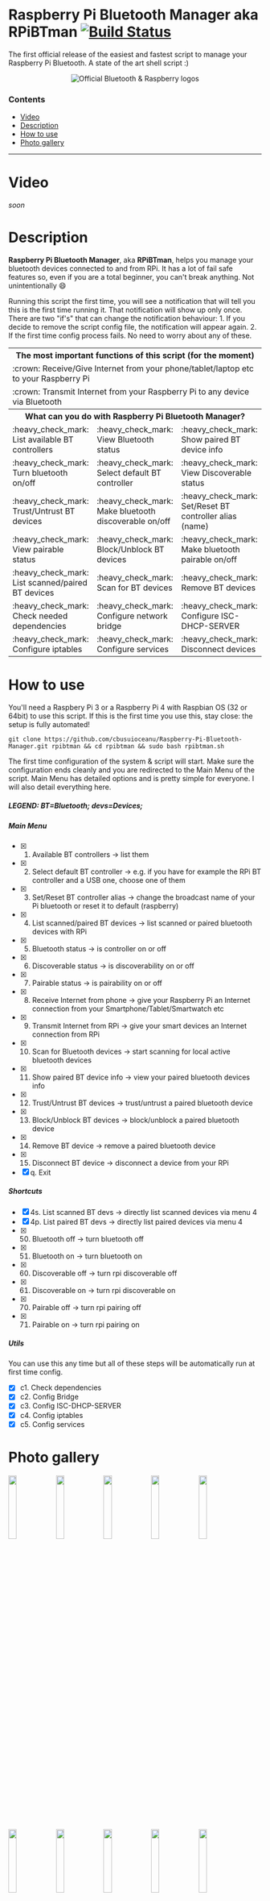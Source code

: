 # Raspberry Pi Bluetooth Manager aka RPiBTman [![Build Status](https://travis-ci.org/cbusuioceanu/Raspberry-Pi-Bluetooth-Manager.svg?branch=master)](https://travis-ci.org/github/cbusuioceanu/Raspberry-Pi-Bluetooth-Manager)
The first official release of the easiest and fastest script to manage your Raspberry Pi Bluetooth. A state of the art shell script :)
<p align="center">
<img src="https://themainframe.network/img/github/bluetooth_raspberry_logo.png" alt="Official Bluetooth & Raspberry logos" />
</p>

### Contents

- [Video](#video)
- [Description](#description)
- [How to use](#how-to-use)
- [Photo gallery](#photo-gallery)
----------------------------------
# Video
*soon*

# Description
**Raspberry Pi Bluetooth Manager**, aka **RPiBTman**, helps you manage your bluetooth devices connected to and from RPi. It has a lot of fail safe features so, even if you are a total beginner, you can't break anything. Not unintentionally :smile:

Running this script the first time, you will see a notification that will tell you this is the first time running it. That notification will show up only once. There are two "if's" that can change the notification behaviour: 1. If you decide to remove the script config file, the notification will appear again. 2. If the first time config process fails. No need to worry about any of these.

<table>
  <tr>
    <th colspan="3" align="center">The most important functions of this script (for the moment)</th>
  </tr>
  <tr>
    <td colspan="3" align="left">:crown: Receive/Give Internet from your phone/tablet/laptop etc to your Raspberry Pi</td>
  </tr>
  <tr>
    <td colspan="3" align="left">:crown: Transmit Internet from your Raspberry Pi to any device via Bluetooth</td>
  </tr>  
  <tr>
    <th colspan="3" align="center">What can you do with Raspberry Pi Bluetooth Manager?</th>
  </tr>
  <tr>
    <td>:heavy_check_mark: List available BT controllers</td>
    <td>:heavy_check_mark: View Bluetooth status</td>
    <td>:heavy_check_mark: Show paired BT device info</td>
  </tr>
  <tr>
    <td>:heavy_check_mark: Turn bluetooth on/off</td>
    <td>:heavy_check_mark: Select default BT controller</td>
    <td>:heavy_check_mark: View Discoverable status</td>
  </tr>
  <tr>
    <td>:heavy_check_mark: Trust/Untrust BT devices</td>
    <td>:heavy_check_mark: Make bluetooth discoverable on/off</td>
    <td>:heavy_check_mark: Set/Reset BT controller alias (name)</td>
  </tr>
  <tr>
    <td>:heavy_check_mark: View pairable status</td>
    <td>:heavy_check_mark: Block/Unblock BT devices</td>
    <td>:heavy_check_mark: Make bluetooth pairable on/off</td>
  </tr>
  <tr>
    <td>:heavy_check_mark: List scanned/paired BT devices</td>
    <td>:heavy_check_mark: Scan for BT devices</td>
    <td>:heavy_check_mark: Remove BT devices</td>
  </tr>
  <tr>
    <td>:heavy_check_mark: Check needed dependencies</td>
    <td>:heavy_check_mark: Configure network bridge</td>
    <td>:heavy_check_mark: Configure ISC-DHCP-SERVER</td>
  </tr>
  <tr>
    <td>:heavy_check_mark: Configure iptables</td>
    <td>:heavy_check_mark: Configure services</td>
    <td>:heavy_check_mark: Disconnect devices</td>
  </tr>  
</table>


# How to use
You'll need a Raspbery Pi 3 or a Raspberry Pi 4 with Raspbian OS (32 or 64bit) to use this script.
If this is the first time you use this, stay close: the setup is fully automated!

```shell
git clone https://github.com/cbusuioceanu/Raspberry-Pi-Bluetooth-Manager.git rpibtman && cd rpibtman && sudo bash rpibtman.sh
```
The first time configuration of the system & script will start. Make sure the configuration ends cleanly and you are redirected to the Main Menu of the script.
Main Menu has detailed options and is pretty simple for everyone. I will also detail everything here.

##### LEGEND: BT=Bluetooth; devs=Devices; 
##### Main Menu
- [x] 1. Available BT controllers -> list them
- [x] 2. Select default BT controller -> e.g. if you have for example the RPi BT controller and a USB one, choose one of them
- [x] 3. Set/Reset BT controller alias -> change the broadcast name of your Pi bluetooth or reset it to default (raspberry)
- [x] 4. List scanned/paired BT devices -> list scanned or paired bluetooth devices with RPi
- [x] 5. Bluetooth status -> is controller on or off
- [x] 6. Discoverable status -> is discoverability on or off
- [x] 7. Pairable status -> is pairability on or off
- [x] 8. Receive Internet from phone -> give your Raspberry Pi an Internet connection from your Smartphone/Tablet/Smartwatch etc
- [x] 9. Transmit Internet from RPi -> give your smart devices an Internet connection from RPi
- [x] 10. Scan for Bluetooth devices -> start scanning for local active bluetooth devices
- [x] 11. Show paired BT device info -> view your paired bluetooth devices info
- [x] 12. Trust/Untrust BT devices -> trust/untrust a paired bluetooth device
- [x] 13. Block/Unblock BT devices -> block/unblock a paired bluetooth device
- [x] 14. Remove BT device -> remove a paired bluetooth device
- [x] 15. Disconnect BT device -> disconnect a device from your RPi
- [x] q. Exit

##### Shortcuts
- [x] 4s. List scanned BT devs -> directly list scanned devices via menu 4
- [x] 4p. List paired BT devs -> directly list paired devices via menu 4
- [x] 50. Bluetooth off -> turn bluetooth off
- [x] 51. Bluetooth on -> turn bluetooth on
- [x] 60. Discoverable off -> turn rpi discoverable off
- [x] 61. Discoverable on -> turn rpi discoverable on
- [x] 70. Pairable off -> turn rpi pairing off 
- [x] 71. Pairable on ->  turn rpi pairing on

##### Utils
You can use this any time but all of these steps will be automatically run at first time config.
- [x] c1. Check dependencies
- [x] c2. Config Bridge
- [x] c3. Config ISC-DHCP-SERVER
- [x] c4. Config iptables
- [x] c5. Config services

# Photo gallery
<img src="https://themainframe.network/img/github/raspberry_pi_bluetooth_manager_image_1.png" width="18%"></img> <img src="https://themainframe.network/img/github/raspberry_pi_bluetooth_manager_image_2.png" width="18%"></img> <img src="https://themainframe.network/img/github/raspberry_pi_bluetooth_manager_image_3.png" width="18%"></img> <img src="https://themainframe.network/img/github/raspberry_pi_bluetooth_manager_image_4.png" width="18%"></img> <img src="https://themainframe.network/img/github/raspberry_pi_bluetooth_manager_image_5.png" width="18%"></img> <img src="https://themainframe.network/img/github/raspberry_pi_bluetooth_manager_image_6.png" width="18%"></img> <img src="https://themainframe.network/img/github/raspberry_pi_bluetooth_manager_image_7.png" width="18%"></img> <img src="https://themainframe.network/img/github/raspberry_pi_bluetooth_manager_image_8.png" width="18%"></img> <img src="https://themainframe.network/img/github/raspberry_pi_bluetooth_manager_image_9.png" width="18%"></img> <img src="https://themainframe.network/img/github/raspberry_pi_bluetooth_manager_image_10.png" width="18%"></img> <img src="https://themainframe.network/img/github/raspberry_pi_bluetooth_manager_image_11.png" width="18%"></img> <img src="https://themainframe.network/img/github/raspberry_pi_bluetooth_manager_image_12.png" width="18%"></img> <img src="https://themainframe.network/img/github/raspberry_pi_bluetooth_manager_image_13.png" width="18%"></img> <img src="https://themainframe.network/img/github/raspberry_pi_bluetooth_manager_image_14.png" width="18%"></img> <img src="https://themainframe.network/img/github/raspberry_pi_bluetooth_manager_image_15.png" width="18%"></img> 
